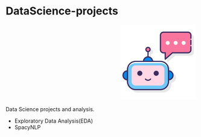 # DataScience-projects

<p align='right'>
<img src='https://github.com/SyedArsalanAmin/Graphics/blob/master/icons/chatbot.png?raw=true' alt='drawing' width='200' height='200'/>
</p>

Data Science projects and analysis.
- Exploratory Data Analysis(EDA)
- SpacyNLP
